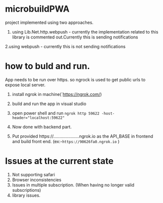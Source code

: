 # microbuildPWA
project implemented using two approaches.

1. using Lib.Net.http.webpush - currently the implementation related to this library is commented out.Currently this is sending notifications

2.using webpush - currently this is not sending notifications

# how to buld and run.
App needs to be run over https. so ngrock is used to get public urls to expose local server.

1. install ngrok in machine(`https://ngrok.com/)

2. build and run the app in visual studio

3. open power shell and run `ngrok http 59622 -host-header="localhost:59622"`

4. Now done with backend part.

5. Put provided https://.....................ngrok.io as the API_BASE in frontend and build front end.
(ex:-`https://90626fa0.ngrok.io` )

# Issues at the current state
1. Not supporting safari
2. Browser inconsistencies
3. Issues in multiple subscription. (When having no longer valid subscriptions)
4. library issues.
